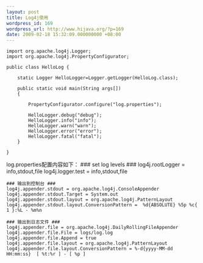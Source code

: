```yaml
---
layout: post
title: Log4j使用
wordpress_id: 169
wordpress_url: http://www.hijava.org/?p=169
date: 2009-02-18 15:32:09.000000000 +08:00
---
```

	import org.apache.log4j.Logger;
	import org.apache.log4j.PropertyConfigurator;

	public class HelloLog {

		static Logger HelloLogger=Logger.getLogger(HelloLog.class);

		public static void main(String args[])
		{

			PropertyConfigurator.configure("log.properties");

			HelloLogger.debug("debug");
			HelloLogger.info("info");
			HelloLogger.warn("warn");
			HelloLogger.error("error");
			HelloLogger.fatal("fatal");
		}

	}
log.properties配置内容如下：
	 ### set log levels ###
	log4j.rootLogger = info,stdout,file
	log4j.logger.test = info,stdout,file

	### 输出到控制台 ###
	log4j.appender.stdout = org.apache.log4j.ConsoleAppender
	log4j.appender.stdout.Target = System.out
	log4j.appender.stdout.layout = org.apache.log4j.PatternLayout
	log4j.appender.stdout.layout.ConversionPattern =  %d{ABSOLUTE} %5p %c{ 1 }:%L - %m%n

	### 输出到日志文件 ###
	log4j.appender.file = org.apache.log4j.DailyRollingFileAppender
	log4j.appender.file.File = logs/log.log
	log4j.appender.file.Append = true
	log4j.appender.file.layout = org.apache.log4j.PatternLayout
	log4j.appender.file.layout.ConversionPattern = %-d{yyyy-MM-dd HH:mm:ss}  [ %t:%r ] - [ %p ]
